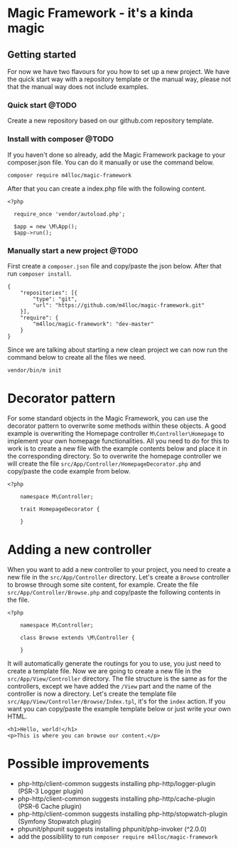 # Magic Framework - it's a kinda magic

## Getting started
For now we have two flavours for you how to set up a new project. We have the quick start way with a repository template or the manual way, please not that the manual way does not include examples.

### Quick start @TODO
Create a new repository based on our github.com repository template.

### Install with composer @TODO
If you haven't done so already, add the Magic Framework package to your composer.json file. You can do it manually or use the command below.

    composer require m4lloc/magic-framework

After that you can create a index.php file with the following content.

    <?php

      require_once 'vendor/autoload.php';

      $app = new \M\App();
      $app->run();

### Manually start a new project @TODO
First create a `composer.json` file and copy/paste the json below. After that run `composer install`. 

    {
        "repositories": [{
            "type": "git",
            "url": "https://github.com/m4lloc/magic-framework.git"
        }],
        "require": {
            "m4lloc/magic-framework": "dev-master"
        }
    }

Since we are talking about starting a new clean project we can now run the command below to create all the files we need.

    vendor/bin/m init

# Decorator pattern
For some standard objects in the Magic Framework, you can use the decorator pattern to overwrite some methods within these objects. A good example is overwriting the Homepage controller `M\Controller\Homepage` to implement your own homepage functionalities. All you need to do for this to work is to create a new file with the example contents below and place it in the corresponding directory. So to overwrite the homepage controller we will create the file `src/App/Controller/HomepageDecorator.php` and copy/paste the code example from below.

    <?php
        
        namespace M\Controller;

        trait HomepageDecorator {
            
        }

# Adding a new controller
When you want to add a new controller to your project, you need to create a new file in the `src/App/Controller` directory. Let's create a `Browse` controller to browse through some site content, for example. Create the file `src/App/Controller/Browse.php` and copy/paste the following contents in the file.

    <?php
        
        namespace M\Controller;

        class Browse extends \M\Controller {
            
        }

It will automatically generate the routings for you to use, you just need to create a template file. Now we are going to create a new file in the `src/App/View/Controller` directory. The file structure is the same as for the controllers, except we have added the `/View` part and the name of the controller is now a directory. Let's create the template file `src/App/View/Controller/Browse/Index.tpl`, it's for the `index` action. If you want you can copy/paste the example template below or just write your own HTML.

    <h1>Hello, world!</h1>
    <p>This is where you can browse our content.</p>


# Possible improvements
* php-http/client-common suggests installing php-http/logger-plugin (PSR-3 Logger plugin)
* php-http/client-common suggests installing php-http/cache-plugin (PSR-6 Cache plugin)
* php-http/client-common suggests installing php-http/stopwatch-plugin (Symfony Stopwatch plugin)
* phpunit/phpunit suggests installing phpunit/php-invoker (^2.0.0)
* add the possiblility to run `composer require m4lloc/magic-framework`

